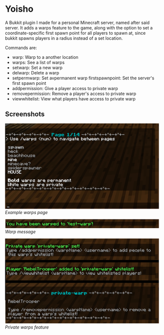 # Yoisho
A Bukkit plugin I made for a personal Minecraft server, named after said server. It adds a warps feature to the game, along with the option to set a coordinate-specific first spawn point for all players to spawn at, since bukkit spawns players in a radius instead of a set location.

Commands are:
 - warp: Warp to a another location  
 - warps: See a list of warps
 - setwarp: Set a new warp
 - delwarp: Delete a warp  
 - setpermwarp: Set avpermanent warp  firstspawnpoint: Set the server's first spawn point 
 - addpermission: Give a player access to private warp 
 - removepermission: Remove a player's access to private warp 
 - viewwhitelist: View what players have access to private warp

## Screenshots
![Example warps page](https://github.com/sarahayu/yoisho-Java/blob/master/screenshots/warps.png?raw=true)
*Example warps page*

![Warp message](https://github.com/sarahayu/yoisho-Java/blob/master/screenshots/warped.png?raw=true)
*Warp message*

![Private warps feature](https://github.com/sarahayu/yoisho-Java/blob/master/screenshots/private-warps.png?raw=true)
*Private warps feature*